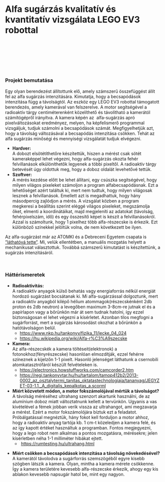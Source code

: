 <h1>Alfa sug&aacute;rz&aacute;s kvalitat&iacute;v &eacute;s kvantitat&iacute;v vizsg&aacute;lata LEGO EV3 robottal</h1>
<p>&nbsp;</p>
<h3>&nbsp;</h3>
<p>&nbsp;</p>
<h3><strong>Projekt bemutat&aacute;sa</strong></h3>
<p>Egy olyan berendez&eacute;st &aacute;ll&iacute;tottunk elő, amely sz&aacute;mszerű &ouml;sszef&uuml;gg&eacute;st &aacute;ll&iacute;t fel az alfa sug&aacute;rz&aacute;s intenzit&aacute;s&aacute;ra. Kimutatja, hogy a becsap&oacute;d&aacute;sok intenzit&aacute;sa f&uuml;gg a t&aacute;vols&aacute;gt&oacute;l. Az eszk&ouml;z egy LEGO EV3 robottal t&aacute;mogatott berendez&eacute;s, amely kamer&aacute;val van felszerelve. A motor seg&iacute;ts&eacute;g&eacute;vel a radioakt&iacute;v t&aacute;rgy centim&eacute;terenk&eacute;nt k&ouml;zel&iacute;thető &eacute;s t&aacute;vol&iacute;that&oacute; a kamer&aacute;t&oacute;l sz&aacute;m&iacute;t&oacute;g&eacute;pről ir&aacute;ny&iacute;tva. A kamera k&eacute;p&eacute;n az&nbsp; alfa-sug&aacute;rz&aacute;s apr&oacute; pixelv&aacute;ltoz&aacute;sokat eredm&eacute;nyez, melyen, ha k&eacute;pfelismerő programmal vizsg&aacute;ljuk, tudjuk sz&aacute;molni a becsap&oacute;d&aacute;sok sz&aacute;m&aacute;t. Megfigyelhetj&uuml;k azt, hogy a t&aacute;vols&aacute;g v&aacute;ltoz&aacute;s&aacute;val a becsap&oacute;d&aacute;s intenzit&aacute;sa cs&ouml;kken. Teh&aacute;t az alfa sug&aacute;rz&aacute;s minős&eacute;gi &eacute;s mennyis&eacute;gi vizsg&aacute;lat&aacute;t tudjuk elv&eacute;gezni.</p>
<ul>
<li><strong>Hardver: </strong><br /><span style="font-weight: 400;">A dobozt els&ouml;t&eacute;t&iacute;thetőre k&eacute;sz&iacute;tett&uuml;k, hiszen a m&eacute;r&eacute;st csak s&ouml;t&eacute;t kamerak&eacute;ppel lehet v&eacute;gezni, hogy alfa-sug&aacute;rz&aacute;s okozta feh&eacute;r felvillan&aacute;sok elk&uuml;l&ouml;n&iacute;thetők legyenek a t&ouml;bbi pixeltől. A radioakt&iacute;v t&aacute;rgy betev&eacute;s&eacute;t &uacute;gy oldottuk meg, hogy a doboz oldal&aacute;t levehetőv&eacute; tett&uuml;k.</span></li>
<li><strong>Szoftver: </strong><br />A m&eacute;r&eacute;s kezd&eacute;se előtt be lehet &aacute;ll&iacute;tani, egy cs&uacute;szka seg&iacute;ts&eacute;g&eacute;vel, hogy milyen vil&aacute;gos pixeleket sz&aacute;moljon a program alfabecsap&oacute;d&aacute;snak. Ezt a lehetős&eacute;get az&eacute;rt tal&aacute;ltuk ki, mert nem tudtuk, hogy milyen vil&aacute;gosak lesznek a felvillan&aacute;sok. Emellett azt is megadhattuk, hogy h&aacute;ny m&aacute;sodpercig zajl&oacute;djon a m&eacute;r&eacute;s. A vizsg&aacute;lat k&ouml;zben a program megkeresi a be&aacute;ll&iacute;t&aacute;s szerint el&eacute;gg&eacute; vil&aacute;gos pixeleket, megsz&aacute;molja őket, elmenti a koordin&aacute;t&aacute;ikat, majd megjelen&iacute;ti az adatokat (t&aacute;vols&aacute;g, feh&eacute;rpixelsz&aacute;m, idő) &eacute;s egy &ouml;sszes&iacute;tő k&eacute;pet is k&eacute;sz&iacute;t a felvillan&aacute;sokr&oacute;l. Azzal is sz&aacute;moltunk, hogy 1 pixelhez t&ouml;bb alfa-r&eacute;szecske is &eacute;rkezik. Ezt k&uuml;l&ouml;nb&ouml;ző sz&iacute;nekkel jel&ouml;lt&uuml;k volna, de nem k&ouml;vetkezett be ilyen.</li>
</ul>
<p><span style="font-weight: 400;">Az alfa-sug&aacute;rz&aacute;st m&aacute;r az ATOMKI &eacute;s a Debreceni Egyetem csapata is <a href="http://w3.atomki.hu/alfa/alfa_poszter.pdf">&rdquo;l&aacute;that&oacute;v&aacute; tette&rdquo;</a>. Mi, vel&uuml;k ellent&eacute;tben, a manu&aacute;lis mozgat&aacute;s helyett a mechanikusat v&aacute;lasztottuk. Tov&aacute;bb&aacute; sz&aacute;mszerű kimutat&aacute;st is k&eacute;sz&iacute;tett&uuml;nk, a sug&aacute;rz&aacute;s intenzit&aacute;s&aacute;r&oacute;l.</span></p>
<p>&nbsp;</p>
<h3><strong>H&aacute;tt&eacute;rismeretek</strong></h3>
<ul>
<li><strong>Radioaktivit&aacute;s:</strong><br /><span style="font-weight: 400;">A radioakt&iacute;v anyagok k&uuml;lső behat&aacute;s vagy energiaforr&aacute;s n&eacute;lk&uuml;l energi&aacute;t hordoz&oacute; sug&aacute;rz&aacute;st bocs&aacute;tanak ki. Mi alfa-sug&aacute;rz&aacute;ssal dolgoztunk, mert a radioakt&iacute;v anyagb&oacute;l kil&eacute;pő h&eacute;lium atommagok(r&eacute;szecsk&eacute;nk&eacute;nt 2db proton &eacute;s 2db neutron) a levegőben maximum 3-8cm-re jutnak el &eacute;s a pap&iacute;rlapon vagy a bőr&uuml;nk&ouml;n m&aacute;r &aacute;t sem tudnak hatolni, &iacute;gy ezzel biztons&aacute;gosan el lehet v&eacute;gezni a k&iacute;s&eacute;rletet. Azonban tilos megfogni a sug&aacute;rforr&aacute;st, mert a sug&aacute;rz&aacute;s k&aacute;rosod&aacute;st okozhat a bőr&uuml;nk&ouml;n a hat&oacute;t&aacute;vols&aacute;gon bel&uuml;l.</span><br />
<ul>
<li><a href="https://www.nkp.hu/tankonyv/fizika_11/lecke_04_024" rel="nofollow">https://www.nkp.hu/tankonyv/fizika_11/lecke_04_024</a></li>
<li><a href="https://hu.wikipedia.org/wiki/Alfa-r%C3%A9szecske" rel="nofollow">https://hu.wikipedia.org/wiki/Alfa-r%C3%A9szecske</a></li>
</ul>
</li>
<li><strong>Kamera:</strong><br /><span style="font-weight: 400;">Az alfa-r&eacute;szecsk&eacute;k a kamera t&ouml;lt&eacute;seit(elektronok) a fotonokhoz(f&eacute;nyr&eacute;szecske) hasonl&oacute;an elmozd&iacute;tj&aacute;k, ezzel feh&eacute;rre sz&iacute;neznek a kijelzőn 1-1 pixelt. Hasonl&oacute; jelens&eacute;get l&aacute;thatunk a csernobili atomkatasztr&oacute;f&aacute;r&oacute;l k&eacute;sz&uuml;lt felv&eacute;teleken is.</span><br />
<ul>
<li><a href="https://electronics.howstuffworks.com/camcorder2.htm" rel="nofollow">https://electronics.howstuffworks.com/camcorder2.htm</a></li>
<li><a href="https://regi.tankonyvtar.hu/hu/tartalom/tamop412b2/2013-0002_az_osztalytermi_tanitas_oktatastechnologiaja/tananyag/JEGYZET-03-1.1._A_digitalis_kepalkotas_a.scorml" rel="nofollow">https://regi.tankonyvtar.hu/hu/tartalom/tamop412b2/2013-0002_az_osztalytermi_tanitas_oktatastechnologiaja/tananyag/JEGYZET-03-1.1._A_digitalis_kepalkotas_a.scorml</a></li>
</ul>
</li>
<li><strong>Mi&eacute;rt k&ouml;zvetett m&oacute;don, a motor foksz&aacute;mol&oacute;j&aacute;val m&eacute;rt&uuml;k a t&aacute;vols&aacute;got?</strong><br /><span style="font-weight: 400;">A t&aacute;vols&aacute;g m&eacute;r&eacute;s&eacute;hez ultrahang szenzort akartunk haszn&aacute;lni, de az alum&iacute;nium doboz miatt v&aacute;ltoztatnunk kellett a terv&uuml;nk&ouml;n. Ugyanis a vas kiv&eacute;tel&eacute;vel a f&eacute;mek jobban verik vissza az ultrahangot, ami megzavarja a m&eacute;r&eacute;st. Ez&eacute;rt a motor foksz&aacute;mol&oacute;j&aacute;ra b&iacute;ztuk ezt a feladatot. Pr&oacute;b&aacute;lgat&aacute;ssal megn&eacute;zt&uuml;k, h&aacute;ny fokot kell forduljon a motor ahhoz, hogy a radioakt&iacute;v anyag tart&oacute;ja kb. 1 cm-t k&ouml;zeledjen a kamera fel&eacute;, &eacute;s az &iacute;gy kapott &eacute;rt&eacute;ket haszn&aacute;ltuk a programban. Fontos megjegyezni, hogy a lego robot nem alkalmas a pontos mozgat&aacute;sra, m&eacute;r&eacute;sekre; jelen k&iacute;s&eacute;rletben n&eacute;ha 1-1 millim&eacute;ter hib&aacute;kat ejtett.</span><br />
<ul>
<li>&nbsp;<a href="https://rumtesting.hu/ultrahang.html" rel="nofollow">https://rumtesting.hu/ultrahang.html</a><span style="font-weight: 400;"><br /></span></li>
</ul>
</li>
</ul>
<ul>
<li><span style="font-weight: 400;"><span style="font-weight: 400;"><strong>Mi&eacute;rt cs&ouml;kken a becsap&oacute;d&aacute;sok intenzit&aacute;sa a t&aacute;vols&aacute;g n&ouml;veked&eacute;s&eacute;vel?</strong><br /></span></span>A kamer&aacute;t&oacute;l t&aacute;volodva a sug&aacute;rforr&aacute;s szemsz&ouml;g&eacute;ből egyre kisebb sz&ouml;gben l&aacute;tszik a kamera. Olyan, mintha a kamera m&eacute;rete cs&ouml;kkenne. &Iacute;gy a kamera ter&uuml;let&eacute;re kevesebb alfa-r&eacute;szecske &eacute;rkezik, ahogy egy kis ablakon kevesebb napsug&aacute;r hatol be, mint egy nagyon.</li>
</ul>
